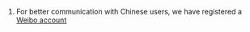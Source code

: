 1. For better communication with Chinese users, we have registered a [Weibo account](https://weibo.com/u/7373018420)
